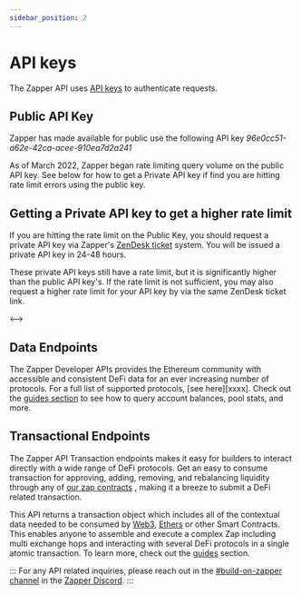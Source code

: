 ```yaml
---
sidebar_position: 2
---
```


# API keys

The Zapper API uses [API keys](https://swagger.io/docs/specification/authentication/api-keys/) to authenticate requests.

## Public API Key

Zapper has made available for public use the following API key *96e0cc51-a62e-42ca-acee-910ea7d2a241*

As of March 2022, Zapper began rate limiting query volume on the public API key. See below for how to get a Private API key if find you are hitting rate limit errors using the public key. <!--TODO add danger text-->

## Getting a Private API key to get a higher rate limit

If you are hitting the rate limit on the Public Key, you should request a private API key via Zapper's [ZenDesk ticket](https://zapperfi.zendesk.com/hc/en-us/requests/new) system. You will be issued a private API key in 24-48 hours. 

These private API keys still have a rate limit, but it is significantly higher than the public API key's. If the rate limit is not sufficient, you may also request a higher rate limit for your API key by via the same ZenDesk ticket link.

<-->

## Data Endpoints

The Zapper Developer APIs provides the Ethereum community with accessible and consistent DeFi data for an ever increasing number of protocols. For a full list of supported protocols, [see here][xxxx]. Check out the [guides section](xxxxx) <!--TODO add link--> to see how to query account balances, pool stats, and more.

<!--TODO insert image-->

## Transactional Endpoints

The Zapper API Transaction endpoints makes it easy for builders to interact directly with a wide range of DeFi protocols. Get an easy to consume transaction for approving, adding, removing, and rebalancing liquidity through any of [our zap contracts](xxx) <!--TODO add link-->, making it a breeze to submit a DeFi related transaction.

<!--TODO insert image-->

This API returns a transaction object which includes all of the contextual data needed to be consumed by [Web3](https://web3js.readthedocs.io/en/v1.2.0/web3-eth.html#sendtransaction), [Ethers](xxxx) <!--TODO add link--> or other Smart Contracts. This enables anyone to assemble and execute a complex Zap including multi exchange hops and interacting with several DeFi protocols in a single atomic transaction. To learn more, check out the [guides](xxx) <!--TODO add link--> section.

<!--TODO add info box-->
::: For any API related inquiries, please reach out in the [#build-on-zapper channel](https://discord.com/channels/647279669388771329/650654989202489354) in the [Zapper Discord](https://zapper.fi/discord).
:::
